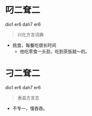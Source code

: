 # 叼二耷二
dio1 er6 dah7 er6
> 兴化方言词典
- 挑食，每餐吃很长时间
  - 他吃零食一头劲，吃到茶饭就～的。

# 刁二耷二
dio1 er6 dah7 er6
> 泰县方言志
- 不专一，慢吞吞。
